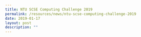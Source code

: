 ```yaml
---
title: NTU SCSE Computing Challenge 2019
permalink: /resources/news/ntu-scse-computing-challenge-2019
date: 2019-01-17
layout: post
description: ""
---
```


